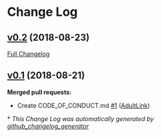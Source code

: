 # Change Log

## [v0.2](https://github.com/AdultLink/TexturePanner/tree/v0.2) (2018-08-23)
[Full Changelog](https://github.com/AdultLink/TexturePanner/compare/v0.1...v0.2)

## [v0.1](https://github.com/AdultLink/TexturePanner/tree/v0.1) (2018-08-21)
**Merged pull requests:**

- Create CODE\_OF\_CONDUCT.md [\#1](https://github.com/AdultLink/TexturePanner/pull/1) ([AdultLink](https://github.com/AdultLink))



\* *This Change Log was automatically generated by [github_changelog_generator](https://github.com/skywinder/Github-Changelog-Generator)*